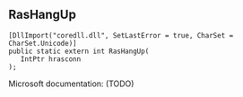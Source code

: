 ## RasHangUp

```
[DllImport("coredll.dll", SetLastError = true, CharSet = CharSet.Unicode)]
public static extern int RasHangUp(
   IntPtr hrasconn
);
```

Microsoft documentation: (TODO)
